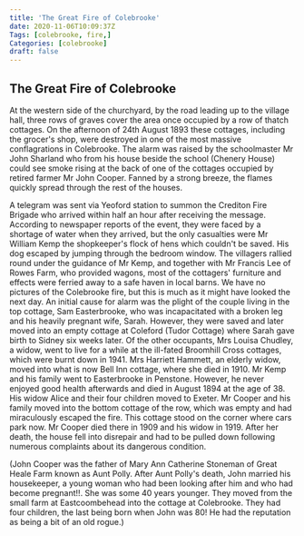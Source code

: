 ```yaml
---
title: 'The Great Fire of Colebrooke'
date: 2020-11-06T10:09:37Z
Tags: [colebrooke, fire,]
Categories: [colebrooke]
draft: false
---
```

## The Great Fire of Colebrooke

At the western side of the churchyard, by the road leading up to the village hall, three rows of graves cover the area once occupied by a row of thatch cottages.
   On the afternoon of 24th August 1893 these cottages, including the grocer's shop, were destroyed in one of the most massive conflagrations in Colebrooke. The alarm was raised by the schoolmaster Mr John Sharland who from his house beside the school (Chenery House) could see smoke rising at the back of one of the cottages occupied by retired farmer Mr John Cooper.  Fanned by a strong breeze, the flames quickly spread through the rest of the houses. 

 A telegram was sent via Yeoford station to summon the Crediton Fire Brigade who arrived within half an hour after receiving the message. According to newspaper reports of the event, they were faced by a shortage of water when they arrived, but the only casualties were Mr William Kemp the shopkeeper's flock of hens which couldn't be saved. His dog escaped by jumping through the bedroom window.
   The villagers rallied round under the guidance of Mr Kemp, and together with Mr Francis Lee of Rowes Farm, who provided wagons, most of the cottagers' furniture and effects were ferried away to a safe haven in local barns. 
We have no pictures of the Colebrooke fire, but this is much as it might have looked the next day.
 An initial cause for alarm was the plight of the couple living in the top cottage, Sam Easterbrooke, who was incapacitated with a broken leg and his heavily pregnant wife, Sarah. However, they were saved and later moved into an empty cottage at Coleford (Tudor Cottage) where Sarah gave birth to Sidney six weeks later. 
 Of the other occupants, Mrs Louisa Chudley, a widow, went to live for a while at the ill-fated Broomhill Cross cottages, which were burnt down in 1941.   Mrs Harriett Hammett, an elderly widow, moved into what is now Bell Inn cottage, where she died in 1910. Mr Kemp and his family went to Easterbrooke in Penstone. However, he never enjoyed good health afterwards and died in August 1894 at the age of 38.    His widow Alice and their four children moved to Exeter.  Mr Cooper and his family moved into the bottom cottage of the row, which was empty and had miraculously escaped the fire. This cottage stood on the corner where cars park now. Mr Cooper died there in 1909 and his widow in 1919.  After her death, the house fell into disrepair and had to be pulled down following numerous complaints about its dangerous condition.

(John Cooper was the father of Mary Ann Catherine Stoneman of Great Heale Farm known as Aunt Polly. After Aunt Polly's death, John married his housekeeper, a young woman who had been looking after him and who had become pregnant!!. She was some 40 years younger.  They moved from the small farm at Eastcoombehead into the cottage at Colebrooke. They had four children, the last being born when John was 80! He had the reputation as being a bit of an old rogue.)

